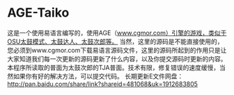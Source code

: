 AGE-Taiko
=========
这是一个使用易语言编写的，使用AGE（www.cgmor.com）引擎的游戏，类似于OSU太鼓模式、太鼓达人、太鼓次郎等。
当然，这里的源码是不能直接使用的，您必须到www.cgmor.com下载易语言源码文件，这里的源码所起到的作用只是让大家知道我们每一次更新的源码更新了什么内容，以及你提交源码时更新的内容。
本程序所读取的普面为太鼓次郎的TJA普面。技术有限，修复错误的速度缓慢，当然如果你有好的解决方法，可以提交代码。
长期更新E文件网盘：http://pan.baidu.com/share/link?shareid=481068&uk=1912683805
